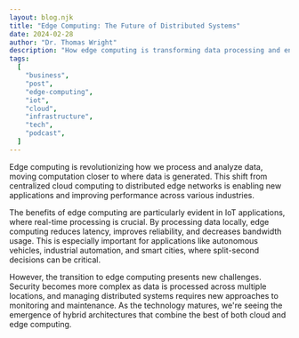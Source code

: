 ```yaml
---
layout: blog.njk
title: "Edge Computing: The Future of Distributed Systems"
date: 2024-02-28
author: "Dr. Thomas Wright"
description: "How edge computing is transforming data processing and enabling new applications in IoT, AI, and real-time analytics."
tags:
  [
    "business",
    "post",
    "edge-computing",
    "iot",
    "cloud",
    "infrastructure",
    "tech",
    "podcast",
  ]
---
```


Edge computing is revolutionizing how we process and analyze data, moving computation closer to where data is generated. This shift from centralized cloud computing to distributed edge networks is enabling new applications and improving performance across various industries.

The benefits of edge computing are particularly evident in IoT applications, where real-time processing is crucial. By processing data locally, edge computing reduces latency, improves reliability, and decreases bandwidth usage. This is especially important for applications like autonomous vehicles, industrial automation, and smart cities, where split-second decisions can be critical.

However, the transition to edge computing presents new challenges. Security becomes more complex as data is processed across multiple locations, and managing distributed systems requires new approaches to monitoring and maintenance. As the technology matures, we're seeing the emergence of hybrid architectures that combine the best of both cloud and edge computing.
